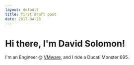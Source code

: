 ```yaml
---
layout: default
title: first draft post
date: 2017-04-28
---
```

<div class="blurb">
	<h1>Hi there, I'm David Solomon!</h1>
	<p>I'm an Engineer @ <a href="http://www.vmware.com/">VMware</a>, and I ride a Ducati Monster 695.</p>
</div><!-- /.blurb -->
